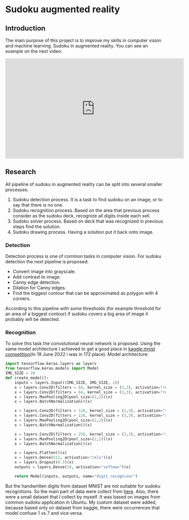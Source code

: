 # Sudoku augmented reality

## Introduction
The main purpose of this project is to improve my skills in computer vision and machine learning. 
Sudoku in augmented reality. You can see an example on the next video:

<iframe width="560" height="315" src="https://www.youtube.com/embed/T8cglxZA2h0" title="YouTube video player" frameborder="0" allow="accelerometer; autoplay; clipboard-write; encrypted-media; gyroscope; picture-in-picture" allowfullscreen></iframe>

## Research
All pipeline of sudoku in augmented reality can be split into several smaller processes:
<ol>
    <li>Sudoku detection process. It is a task to find sudoku on an image, or to say that there is no one.</li>
    <li>Sudoku recognition process. Based on the area that previous process consider as the sudoku deck, 
        recognize all digits inside each sell.</li>
    <li>Sudoku solver process. Based on deck that was recognized in previous steps find the solution.</li>
    <li>Sudoku drawing process. Having a solution put it back onto image.</li>
</ol>

### Detection
Detection process is one of common tasks in computer vision. For sudoku detection the next pipeline is proposed:
<ul>
    <li>Convert image into grayscale.</li>
    <li>Add contrast to image.</li>
    <li>Canny edge detection.</li>
    <li>Dilation for Canny edges.</li>
    <li>Find the biggest contour that can be approximated as polygon with 4 corners.</li>
</ul>
According to this pipeline with some thresholds (for example threshold for an area of a biggest contour) if sudoku covers
a big area of image it probably will be detected.

### Recognition
To solve this task the convolutional neural network is proposed. Using the same model architecture I achieved to get 
a good place in [kaggle mnist competition](https://www.kaggle.com/competitions/digit-recognizer/)(In 19 June 2022 i was in 172 place).
Model architecture:
```python
import tensorflow.keras.layers as layers
from tensorflow.keras.models import Model
IMG_SIZE = 28
def create_model():
    inputs = layers.Input((IMG_SIZE, IMG_SIZE, 1))
    x = layers.Conv2D(filters = 64, kernel_size = (3,3), activation="relu")(inputs)
    x = layers.Conv2D(filters = 64, kernel_size = (3,3), activation="relu")(x)
    x = layers.MaxPooling2D(pool_size=(2,2))(x)
    x = layers.BatchNormalization()(x)

    x = layers.Conv2D(filters = 128, kernel_size = (3,3), activation="relu")(x)
    x = layers.Conv2D(filters = 128, kernel_size = (3,3), activation="relu")(x)
    x = layers.MaxPooling2D(pool_size=(2,2))(x)
    x = layers.BatchNormalization()(x)

    x = layers.Conv2D(filters = 256, kernel_size = (3,3), activation="relu")(x)
    x = layers.MaxPooling2D(pool_size=(2,2))(x)
    x = layers.BatchNormalization()(x)

    x = layers.Flatten()(x)
    x = layers.Dense(512, activation="relu")(x)
    x = layers.Dropout(0.3)(x)
    outputs = layers.Dense(10, activation="softmax")(x)

    return Model(inputs, outputs, name="digit_recognizer")
```
But the handwritten digits from dataset MNIST are not suitable for sudoku recognitions. So the main part of
data were collect from [here](https://www.kaggle.com/datasets/kshitijdhama/printed-digits-dataset). Also,
there were a small dataset that I collect by myself. It was based on images from common sudoku application in Ubuntu. 
My custom dataset were added, because based only on dataset from kaggle, there were occurrences that model 
confuse 1 vs 7 and vice versa.

